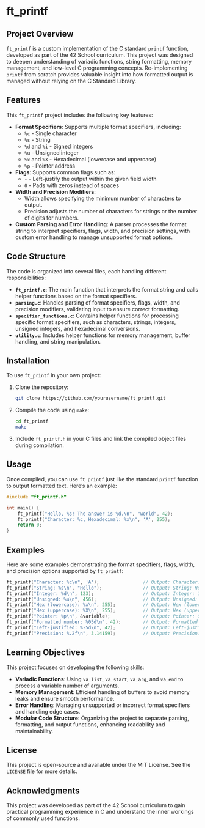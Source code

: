 
# ft_printf

## Project Overview
`ft_printf` is a custom implementation of the C standard `printf` function, developed as part of the 42 School curriculum. This project was designed to deepen understanding of variadic functions, string formatting, memory management, and low-level C programming concepts. Re-implementing `printf` from scratch provides valuable insight into how formatted output is managed without relying on the C Standard Library.

## Features
This `ft_printf` project includes the following key features:
- **Format Specifiers**: Supports multiple format specifiers, including:
  - `%c` - Single character
  - `%s` - String
  - `%d` and `%i` - Signed integers
  - `%u` - Unsigned integer
  - `%x` and `%X` - Hexadecimal (lowercase and uppercase)
  - `%p` - Pointer address
- **Flags**: Supports common flags such as:
  - `-` - Left-justify the output within the given field width
  - `0` - Pads with zeros instead of spaces
- **Width and Precision Modifiers**:
  - Width allows specifying the minimum number of characters to output.
  - Precision adjusts the number of characters for strings or the number of digits for numbers.
- **Custom Parsing and Error Handling**: A parser processes the format string to interpret specifiers, flags, width, and precision settings, with custom error handling to manage unsupported format options.

## Code Structure
The code is organized into several files, each handling different responsibilities:
- **`ft_printf.c`**: The main function that interprets the format string and calls helper functions based on the format specifiers.
- **`parsing.c`**: Handles parsing of format specifiers, flags, width, and precision modifiers, validating input to ensure correct formatting.
- **`specifier_functions.c`**: Contains helper functions for processing specific format specifiers, such as characters, strings, integers, unsigned integers, and hexadecimal conversions.
- **`utility.c`**: Includes helper functions for memory management, buffer handling, and string manipulation.

## Installation
To use `ft_printf` in your own project:
1. Clone the repository:
   ```bash
   git clone https://github.com/yourusername/ft_printf.git
   ```
2. Compile the code using `make`:
   ```bash
   cd ft_printf
   make
   ```
3. Include `ft_printf.h` in your C files and link the compiled object files during compilation.

## Usage
Once compiled, you can use `ft_printf` just like the standard `printf` function to output formatted text. Here’s an example:

```c
#include "ft_printf.h"

int main() {
    ft_printf("Hello, %s! The answer is %d.\n", "world", 42);
    ft_printf("Character: %c, Hexadecimal: %x\n", 'A', 255);
    return 0;
}
```

## Examples
Here are some examples demonstrating the format specifiers, flags, width, and precision options supported by `ft_printf`:

```c
ft_printf("Character: %c\n", 'A');                // Output: Character: A
ft_printf("String: %s\n", "Hello");               // Output: String: Hello
ft_printf("Integer: %d\n", 123);                  // Output: Integer: 123
ft_printf("Unsigned: %u\n", 456);                 // Output: Unsigned: 456
ft_printf("Hex (lowercase): %x\n", 255);          // Output: Hex (lowercase): ff
ft_printf("Hex (uppercase): %X\n", 255);          // Output: Hex (uppercase): FF
ft_printf("Pointer: %p\n", &variable);            // Output: Pointer: 0x7ffeedcba987
ft_printf("Formatted number: %05d\n", 42);        // Output: Formatted number: 00042
ft_printf("Left-justified: %-5d\n", 42);          // Output: Left-justified: 42   
ft_printf("Precision: %.2f\n", 3.14159);          // Output: Precision: 3.14
```

## Learning Objectives
This project focuses on developing the following skills:
- **Variadic Functions**: Using `va_list`, `va_start`, `va_arg`, and `va_end` to process a variable number of arguments.
- **Memory Management**: Efficient handling of buffers to avoid memory leaks and ensure smooth performance.
- **Error Handling**: Managing unsupported or incorrect format specifiers and handling edge cases.
- **Modular Code Structure**: Organizing the project to separate parsing, formatting, and output functions, enhancing readability and maintainability.

## License
This project is open-source and available under the MIT License. See the `LICENSE` file for more details.

## Acknowledgments
This project was developed as part of the 42 School curriculum to gain practical programming experience in C and understand the inner workings of commonly used functions.
